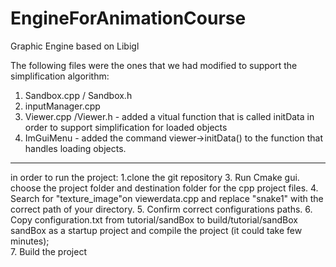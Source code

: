 # EngineForAnimationCourse
Graphic Engine based on Libigl


The following files were the ones that we had modified to support the simplification algorithm:
1. Sandbox.cpp / Sandbox.h 
2. inputManager.cpp 
3. Viewer.cpp /Viewer.h - added a vitual function that is called initData in order to support simplification for loaded objects
4. ImGuiMenu - added the command viewer->initData() to the function that handles loading objects.

----

in order to run the project:
1.clone the git repository 
3. Run Cmake gui. choose the project folder and destination folder for the cpp project files. 
4. Search for "texture_image"on viewerdata.cpp and replace "snake1" with the correct path of your directory. 
5. Confirm correct configurations paths.
6. Copy configuration.txt from tutorial/sandBox to build/tutorial/sandBox sandBox as a startup project and compile the project (it could take few minutes);   
7. Build the project
